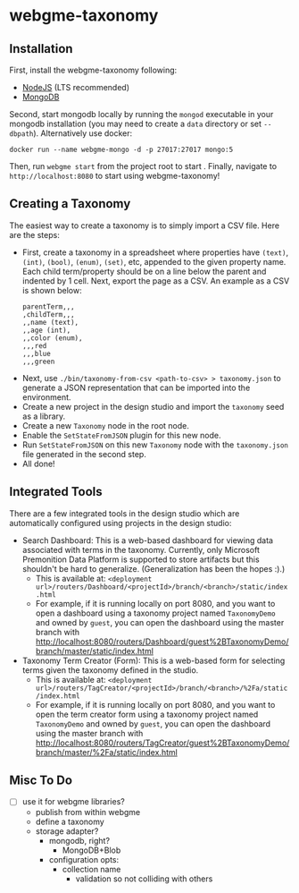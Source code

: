 # webgme-taxonomy

## Installation

First, install the webgme-taxonomy following:

- [NodeJS](https://nodejs.org/en/) (LTS recommended)
- [MongoDB](https://www.mongodb.com/)

Second, start mongodb locally by running the `mongod` executable in your mongodb
installation (you may need to create a `data` directory or set `--dbpath`).
Alternatively use docker:

```
docker run --name webgme-mongo -d -p 27017:27017 mongo:5
```

Then, run `webgme start` from the project root to start . Finally, navigate to
`http://localhost:8080` to start using webgme-taxonomy!

## Creating a Taxonomy

The easiest way to create a taxonomy is to simply import a CSV file. Here are
the steps:

- First, create a taxonomy in a spreadsheet where properties have `(text)`,
  `(int)`, `(bool)`, `(enum)`, `(set)`, etc, appended to the given property
  name. Each child term/property should be on a line below the parent and
  indented by 1 cell. Next, export the page as a CSV. An example as a CSV is
  shown below:
  ```
  parentTerm,,,
  ,childTerm,,,
  ,,name (text),
  ,,age (int),
  ,,color (enum),
  ,,,red
  ,,,blue
  ,,,green
  ```
- Next, use `./bin/taxonomy-from-csv <path-to-csv> > taxonomy.json` to generate
  a JSON representation that can be imported into the environment.
- Create a new project in the design studio and import the `taxonomy` seed as a
  library.
- Create a new `Taxonomy` node in the root node.
- Enable the `SetStateFromJSON` plugin for this new node.
- Run `SetStateFromJSON` on this new `Taxonomy` node with the `taxonomy.json`
  file generated in the second step.
- All done!

## Integrated Tools

There are a few integrated tools in the design studio which are automatically
configured using projects in the design studio:

- Search Dashboard: This is a web-based dashboard for viewing data associated
  with terms in the taxonomy. Currently, only Microsoft Premonition Data
  Platform is supported to store artifacts but this shouldn't be hard to
  generalize. (Generalization has been the hopes :).)
  - This is available at:
    `<deployment url>/routers/Dashboard/<projectId>/branch/<branch>/static/index.html`
  - For example, if it is running locally on port 8080, and you want to open a
    dashboard using a taxonomy project named `TaxonomyDemo` and owned by
    `guest`, you can open the dashboard using the master branch with
    [http://localhost:8080/routers/Dashboard/guest%2BTaxonomyDemo/branch/master/static/index.html](http://localhost:8080/routers/Dashboard/guest%2BTaxonomyDemo/branch/master/static/index.html)
- Taxonomy Term Creator (Form): This is a web-based form for selecting terms
  given the taxonomy defined in the studio.
  - This is available at:
    `<deployment url>/routers/TagCreator/<projectId>/branch/<branch>/%2Fa/static/index.html`
  - For example, if it is running locally on port 8080, and you want to open the
    term creator form using a taxonomy project named `TaxonomyDemo` and owned by
    `guest`, you can open the dashboard using the master branch with
    [http://localhost:8080/routers/TagCreator/guest%2BTaxonomyDemo/branch/master/%2Fa/static/index.html](http://localhost:8080/routers/TagCreator/guest%2BTaxonomyDemo/branch/master/%2Fa/static/index.html)

## Misc To Do

- [ ] use it for webgme libraries?
  - publish from within webgme
  - define a taxonomy
  - storage adapter?
    - mongodb, right?
      - MongoDB+Blob
    - configuration opts:
      - collection name
        - validation so not colliding with others
